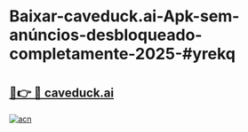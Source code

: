 # Baixar-caveduck.ai-Apk-sem-anúncios-desbloqueado-completamente-2025-#yrekq

# <h2><a href="https://ainizakaria.my?title=caveduck.ai&ref=24M">🔗👉 🔴 caveduck.ai</a></h2>

[![acn](https://github.com/user-attachments/assets/0f9c940e-d8b0-45ae-aac7-cd30a18b3e1c)](https://ainizakaria.my?title=caveduck.ai&ref=24M)

